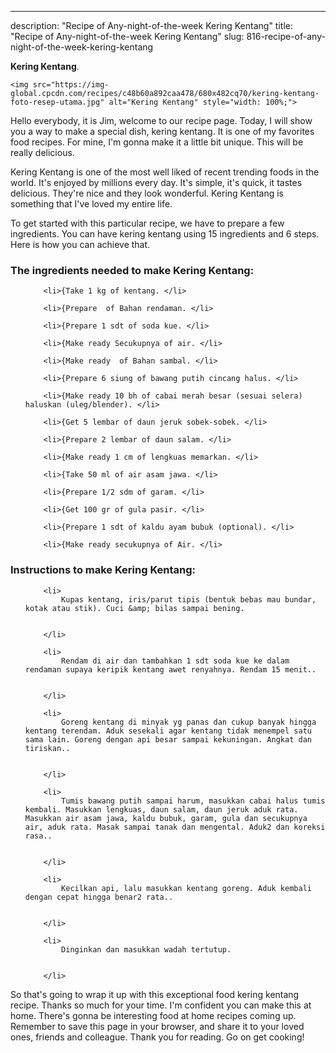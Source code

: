 ---
description: "Recipe of Any-night-of-the-week Kering Kentang"
title: "Recipe of Any-night-of-the-week Kering Kentang"
slug: 816-recipe-of-any-night-of-the-week-kering-kentang

<p>
	<strong>Kering Kentang</strong>. 
	
</p>
<p>
	
	<img src="https://img-global.cpcdn.com/recipes/c48b60a892caa478/680x482cq70/kering-kentang-foto-resep-utama.jpg" alt="Kering Kentang" style="width: 100%;">
	
	
</p>
<p>
	Hello everybody, it is Jim, welcome to our recipe page. Today, I will show you a way to make a special dish, kering kentang. It is one of my favorites food recipes. For mine, I'm gonna make it a little bit unique. This will be really delicious.
</p>
	
<p>
	Kering Kentang is one of the most well liked of recent trending foods in the world. It's enjoyed by millions every day. It's simple, it's quick, it tastes delicious. They're nice and they look wonderful. Kering Kentang is something that I've loved my entire life.
</p>
<p>
	
</p>

<p>
To get started with this particular recipe, we have to prepare a few ingredients. You can have kering kentang using 15 ingredients and 6 steps. Here is how you can achieve that.
</p>

<h3>The ingredients needed to make Kering Kentang:</h3>

<ol>
	
		<li>{Take 1 kg of kentang. </li>
	
		<li>{Prepare  of Bahan rendaman. </li>
	
		<li>{Prepare 1 sdt of soda kue. </li>
	
		<li>{Make ready Secukupnya of air. </li>
	
		<li>{Make ready  of Bahan sambal. </li>
	
		<li>{Prepare 6 siung of bawang putih cincang halus. </li>
	
		<li>{Make ready 10 bh of cabai merah besar (sesuai selera) haluskan (uleg/blender). </li>
	
		<li>{Get 5 lembar of daun jeruk sobek-sobek. </li>
	
		<li>{Prepare 2 lembar of daun salam. </li>
	
		<li>{Make ready 1 cm of lengkuas memarkan. </li>
	
		<li>{Take 50 ml of air asam jawa. </li>
	
		<li>{Prepare 1/2 sdm of garam. </li>
	
		<li>{Get 100 gr of gula pasir. </li>
	
		<li>{Prepare 1 sdt of kaldu ayam bubuk (optional). </li>
	
		<li>{Make ready secukupnya of Air. </li>
	
</ol>
<p>
	
</p>

<h3>Instructions to make Kering Kentang:</h3>

<ol>
	
		<li>
			Kupas kentang, iris/parut tipis (bentuk bebas mau bundar, kotak atau stik). Cuci &amp; bilas sampai bening.
			
			
		</li>
	
		<li>
			Rendam di air dan tambahkan 1 sdt soda kue ke dalam rendaman supaya keripik kentang awet renyahnya. Rendam 15 menit..
			
			
		</li>
	
		<li>
			Goreng kentang di minyak yg panas dan cukup banyak hingga kentang terendam. Aduk sesekali agar kentang tidak menempel satu sama lain. Goreng dengan api besar sampai kekuningan. Angkat dan tiriskan..
			
			
		</li>
	
		<li>
			Tumis bawang putih sampai harum, masukkan cabai halus tumis kembali. Masukkan lengkuas, daun salam, daun jeruk aduk rata. Masukkan air asam jawa, kaldu bubuk, garam, gula dan secukupnya air, aduk rata. Masak sampai tanak dan mengental. Aduk2 dan koreksi rasa..
			
			
		</li>
	
		<li>
			Kecilkan api, lalu masukkan kentang goreng. Aduk kembali dengan cepat hingga benar2 rata..
			
			
		</li>
	
		<li>
			Dinginkan dan masukkan wadah tertutup.
			
			
		</li>
	
</ol>

<p>
	
</p>

<p>
	So that's going to wrap it up with this exceptional food kering kentang recipe. Thanks so much for your time. I'm confident you can make this at home. There's gonna be interesting food at home recipes coming up. Remember to save this page in your browser, and share it to your loved ones, friends and colleague. Thank you for reading. Go on get cooking!
</p>
